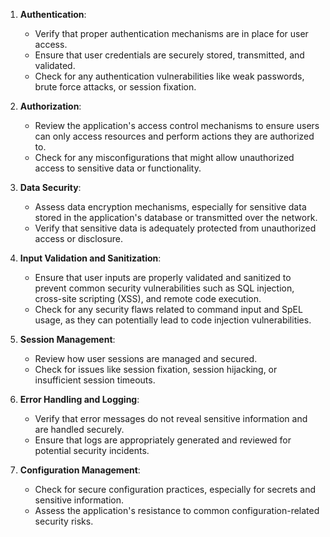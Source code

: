 ﻿
1. **Authentication**:
   - Verify that proper authentication mechanisms are in place for user access.
   - Ensure that user credentials are securely stored, transmitted, and validated.
   - Check for any authentication vulnerabilities like weak passwords, brute force attacks, or session fixation.

2. **Authorization**:
   - Review the application's access control mechanisms to ensure users can only access resources and perform actions they are authorized to.
   - Check for any misconfigurations that might allow unauthorized access to sensitive data or functionality.

3. **Data Security**:
   - Assess data encryption mechanisms, especially for sensitive data stored in the application's database or transmitted over the network.
   - Verify that sensitive data is adequately protected from unauthorized access or disclosure.

4. **Input Validation and Sanitization**:
   - Ensure that user inputs are properly validated and sanitized to prevent common security vulnerabilities such as SQL injection, cross-site scripting (XSS), and remote code execution.
   - Check for any security flaws related to command input and SpEL usage, as they can potentially lead to code injection vulnerabilities.

5. **Session Management**:
   - Review how user sessions are managed and secured.
   - Check for issues like session fixation, session hijacking, or insufficient session timeouts.

6. **Error Handling and Logging**:
   - Verify that error messages do not reveal sensitive information and are handled securely.
   - Ensure that logs are appropriately generated and reviewed for potential security incidents.

7. **Configuration Management**:
   - Check for secure configuration practices, especially for secrets and sensitive information.
   - Assess the application's resistance to common configuration-related security risks.


